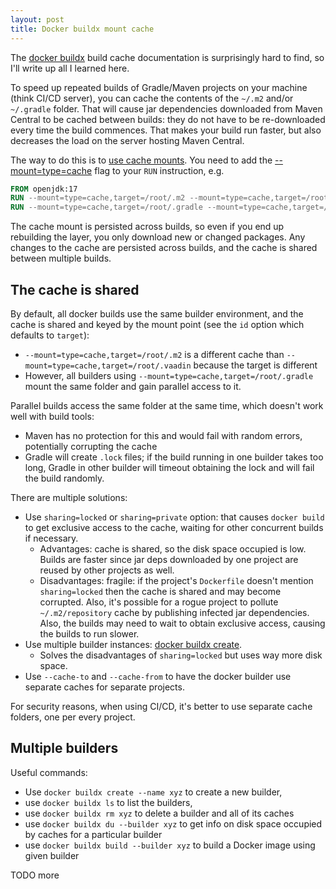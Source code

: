 ```yaml
---
layout: post
title: Docker buildx mount cache
---
```


The [docker buildx](https://docs.docker.com/reference/cli/docker/buildx/) build cache
documentation is surprisingly hard to find, so I'll write up all I learned here.

To speed up repeated builds of Gradle/Maven projects on your machine (think CI/CD server),
you can cache the contents of the `~/.m2` and/or `~/.gradle` folder. That will cause
jar dependencies downloaded from Maven Central to be cached between builds: they
do not have to be re-downloaded every time the build commences. That makes
your build run faster, but also decreases the load on the server hosting Maven Central.

The way to do this is to [use cache mounts](https://docs.docker.com/build/cache/optimize/#use-cache-mounts).
You need to add the [--mount=type=cache](https://docs.docker.com/reference/dockerfile/#run---mounttypecache) flag to your `RUN` instruction, e.g.

```dockerfile
FROM openjdk:17
RUN --mount=type=cache,target=/root/.m2 --mount=type=cache,target=/root/.vaadin ./mvnw clean package -Pproduction
RUN --mount=type=cache,target=/root/.gradle --mount=type=cache,target=/root/.vaadin ./gradlew clean build -Pvaadin.productionMode --no-daemon --info --stacktrace
```

The cache mount is persisted across builds, so even if you end up rebuilding the layer, you only download new or changed packages.
Any changes to the cache are persisted across builds, and the cache is shared between multiple builds.

## The cache is shared

By default, all docker builds use the same builder environment, and the cache is shared and keyed by the mount point (see the `id` option which defaults to `target`):

* `--mount=type=cache,target=/root/.m2` is a different cache than `--mount=type=cache,target=/root/.vaadin` because the target is different
* However, all builders using `--mount=type=cache,target=/root/.gradle` mount the same folder and gain parallel access to it.

Parallel builds access the same folder at the same time, which doesn't work well with build tools:

* Maven has no protection for this and would fail with random errors, potentially corrupting the cache
* Gradle will create `.lock` files; if the build running in one builder takes too long, Gradle in other builder
  will timeout obtaining the lock and will fail the build randomly.

There are multiple solutions:

* Use `sharing=locked` or `sharing=private` option: that causes `docker build` to get exclusive access to the cache, waiting for other
  concurrent builds if necessary.
  * Advantages: cache is shared, so the disk space occupied is low. Builds are faster since jar deps downloaded by one project
    are reused by other projects as well.
  * Disadvantages: fragile: if the project's `Dockerfile` doesn't mention `sharing=locked` then
    the cache is shared and may become corrupted. Also, it's possible for a rogue project to pollute `~/.m2/repository`
    cache by publishing infected jar dependencies. Also, the builds may need to wait to obtain exclusive access,
    causing the builds to run slower.
* Use multiple builder instances: [docker buildx create](https://docs.docker.com/reference/cli/docker/buildx/create/).
  * Solves the disadvantages of `sharing=locked` but uses way more disk space.
* Use `--cache-to` and `--cache-from` to have the docker builder use separate caches for separate projects.

For security reasons, when using CI/CD, it's better to use separate cache folders, one per every project.

## Multiple builders

Useful commands:
* Use `docker buildx create --name xyz` to create a new builder,
* use `docker buildx ls` to list the builders,
* use `docker buildx rm xyz` to delete a builder and all of its caches
* use `docker buildx du --builder xyz` to get info on disk space occupied by caches for a particular builder
* use `docker buildx build --builder xyz` to build a Docker image using given builder

TODO more
